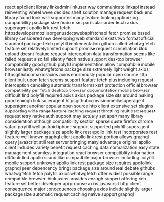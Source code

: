 react api client library linkadmin linkuser way communicate linkapi instead reinventing wheel weve decided shelf solution manage request back end library found look well supported many feature looking optimizing compatibility package size feature set particular order fetch axios superagent apollo link rest fetch httpsdevelopermozillaorgenusdocswebapifetchapi fetch promise based library considered new developing web standard exists two format official standard package fetch polyfill implementation github called whatwgfetch feature set relatively limited support promise request cancellation blob upload doesnt feature request interception data transformation seems like failed request also fail silently fetch native support desktop browser compabitility good github polyfill implementation allow compatibile mobile browser lastly whatwgfetchs package size extremely light weight axios httpsgithubcomaxiosaxios axios enormously popular open source http client built upon fetch seems support feature fetch plus including request interception canceling automatic transforms xsrf protection official browser compatibility par fetch desktop browser documentation mobile browser difficult find polyfill required axios axios package size sits around making good enough link superagent httpsgithubcomvisionmediasuperagent superagent another popular open source http client extensive set plugins supporting wide range feature caching request throttling multipart request request retry native auth support may actually set apart many library consideration although compatibility section sparse quote firefox chrome safari polyfill well android iphone support supported polyfill superagent slightly larger package size apollo link rest apollo link rest incorporates rest feature well known graphql client apollo link rest portion allows graphql query javascript still rest server bringing many advantage original apollo client includes variety benefit request caching data normalization easy state management seamless integration react browser compatiblity information difficult find apollo sound like compatibile major browser including polyfill mobile support unknown apollo link rest package size requires apollolink graphql peer dependency brings package size around real debate githubs whatwgfetch fetch polyfill axios whatwgfetch offer widest possible range compatible browser think axios provides enough support offering rich feature set better developer api propose axios javascript http client consequence major concequences choosing axios include slightly larger package size automatic request caching native support graphql